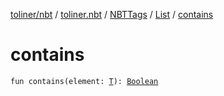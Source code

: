 [toliner/nbt](../../../index.md) / [toliner.nbt](../../index.md) / [NBTTags](../index.md) / [List](index.md) / [contains](./contains.md)

# contains

`fun contains(element: `[`T`](index.md#T)`): `[`Boolean`](https://kotlinlang.org/api/latest/jvm/stdlib/kotlin/-boolean/index.html)